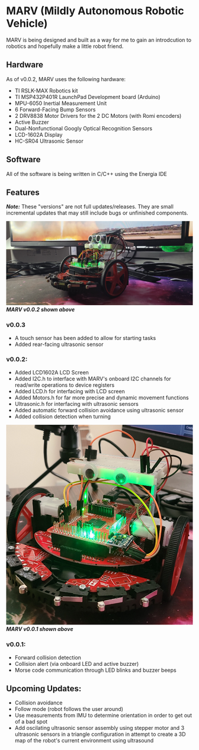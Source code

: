# MARV (Mildly Autonomous Robotic Vehicle)
MARV is being designed and built as a way for me to gain an introdcution to robotics and hopefully make a little robot friend.

## Hardware
As of v0.0.2, MARV uses the following hardware:
- TI RSLK-MAX Robotics kit
- TI MSP432P401R LaunchPad Development board (Arduino)
- MPU-6050 Inertial Measurement Unit
- 6 Forward-Facing Bump Sensors
- 2 DRV8838 Motor Drivers for the 2 DC Motors (with Romi encoders)
- Active Buzzer
- Dual-Nonfunctional Googly Optical Recognition Sensors
- LCD-1602A Display
- HC-SR04 Ultrasonic Sensor

## Software
All of the software is being written in C/C++ using the Energia IDE

## Features

***Note:*** These "versions" are not full updates/releases. They are small incremental updates
that may still include bugs or unfinished components.

![MARV v0.0.2](images/Marv002_side.jpg)
***MARV v0.0.2 shown above***

### v0.0.3
- A touch sensor has been added to allow for starting tasks
- Added rear-facing ultrasonic sensor

### v0.0.2:
- Added LCD1602A LCD Screen
- Added I2C.h to interface with MARV's onboard I2C channels for read/write operations to device registers
- Added LCD.h for interfacing with LCD screen
- Added Motors.h for far more precise and dynamic movement functions
- Ultrasonic.h for interfacing with ultrasonic sensors
- Added automatic forward collision avoidance using ultrasonic sensor
- Added collision detection when turning


![MARV v0.0.1](images/MARV0.0.1.jpg)
***MARV v0.0.1 shown above***

### v0.0.1:
- Forward collision detection
- Collision alert (via onboard LED and active buzzer)
- Morse code communication through LED blinks and buzzer beeps

## Upcoming Updates:
- Collision avoidance
- Follow mode (robot follows the user around)
- Use measurements from IMU to determine orientation in order to get out of a bad spot
- Add oscilating ultrasonic sensor assembly using stepper motor and 3 ultrasonic sensors in a triangle configuration in attempt to create a 3D map of the robot's current environment using ultrasound